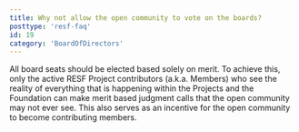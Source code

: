 ```yaml
---
title: Why not allow the open community to vote on the boards?
posttype: 'resf-faq'
id: 19
category: 'BoardOfDirectors'
---
```


All board seats should be elected based solely on merit. To achieve this, only the active RESF Project contributors (a.k.a. Members) who see the reality of everything that is happening within the Projects and the Foundation can make merit based judgment calls that the open community may not ever see. This also serves as an incentive for the open community to become contributing members.
